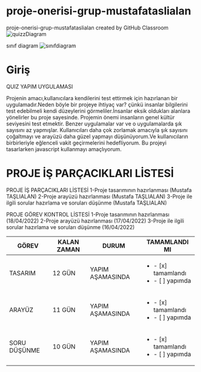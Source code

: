 # proje-onerisi-grup-mustafataslialan
proje-onerisi-grup-mustafataslialan created by GitHub Classroom
![quizzDiagram](https://user-images.githubusercontent.com/100672502/158207171-0ffbb148-d681-47fa-86a7-123fd98af38a.png)

sınıf diagram
![sınıfdiagram](https://user-images.githubusercontent.com/100672502/165401425-a106288b-27fd-4092-97ef-a513e4e13b6b.png)

# Giriş

QUIZ YAPIM UYGULAMASI

Projenin amacı,kullanıcılara kendilerini  test ettirmek için hazırlanan bir uygulamadır.Neden böyle bir projeye ihtiyaç var? çünkü insanlar bilgilerini test edebilmeli kendi düzeylerini görmeliler.İnsanlar eksik oldukları alanlara yönelirler bu proje sayesinde. Projemin önemi insanların genel kültür seviyesini test etmektir.
Benzer uygulamalar var ve o uygulamalarda şık sayısını az yapmışlar.
Kullanıcıları daha çok zorlamak amacıyla şık sayısını çoğaltmayı ve arayüzü daha güzel yapmayı düşünüyorum.Ve kullanıcıların birbirleriyle eğlenceli vakit geçirmelerini hedefliyorum.
Bu projeyi tasarlarken javascript kullanmayı amaçlıyorum.

# PROJE İŞ PARÇACIKLARI LİSTESİ 
PROJE İŞ PARÇACIKLARI LİSTESİ
1-Proje tasarımının hazırlanması (Mustafa TAŞLIALAN)
2-Proje arayüzü hazırlanması (Mustafa TAŞLIALAN)
3-Proje ile ilgili sorular hazırlama ve soruları düşünme (Mustafa TAŞLIALAN)

PROJE GÖREV KONTROL LİSTESİ 
1-Proje tasarımının hazırlanması (18/04/2022) 
2-Proje arayüzü hazırlanması (17/04/2022)
3-Proje ile ilgili sorular hazırlama ve soruları düşünme (16/04/2022)

|GÖREV        | KALAN ZAMAN | DURUM | TAMAMLANDI MI        |
|------------|---------------|----------------|------------------------------------|
|TASARIM    | 12 GÜN    |   YAPIM AŞAMASINDA  | <ul><li>- [x] tamamlandı</li><li>- [ ] yapımda </li></ul>
|ARAYÜZ    | 11 GÜN     |   YAPIM AŞAMASINDA  | <ul><li>- [x] tamamlandı</li><li>- [ ] yapımda </li></ul>
|SORU DÜŞÜNME   | 10 GÜN     |   YAPIM AŞAMASINDA  | <ul><li>- [x] tamamlandı</li><li>- [ ] yapımda </li></ul>

